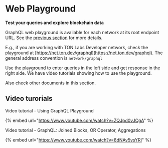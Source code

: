 # Web Playground

**Test your queries and explore blockchain data**

GraphQL web playground is available for each network at its root endpoint URL. See the [previous section](networks.md) for more details.

E.g., if you are working with TON Labs Developer network, check the playground at [https://net.ton.dev/graphql](https://net.ton.dev/graphql). The general address convention is `network/graphql`

Use the playground to enter queries in the left side and get response in the right side. We have video tutorials showing how to use the playground.

Also check other documents in this section.

## Video turorials

Video tutorial - Using GraphQL Playground

{% embed url="https://www.youtube.com/watch?v=ZQJpd0vJCgA" %}



Video tutorial - GraphQL: Joined Blocks, OR Operator, Aggregations

{% embed url="https://www.youtube.com/watch?v=8dNAv5vsYRI" %}

